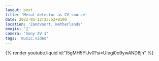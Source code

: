 ```yaml
---
layout: post
title: 'Metal detector as CV source'
date: 2022-05-12T23:53+0100
location: 'Zandvoort, Netherlands'
emojis: '🎥'
camera: 'Sony ZV-1'
tags: 'music,video'
---
```


{% render youtube.liquid id:"I5gMH5YlJv0?si=UIegi0o9ywAND8jh" %}